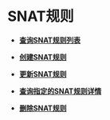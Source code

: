 # SNAT规则<a name="topic_300000002"></a>

-   **[查询SNAT规则列表](查询SNAT规则列表.md)**  

-   **[创建SNAT规则](创建SNAT规则.md)**  

-   **[更新SNAT规则](更新SNAT规则.md)**  

-   **[查询指定的SNAT规则详情](查询指定的SNAT规则详情.md)**  

-   **[删除SNAT规则](删除SNAT规则.md)**  


